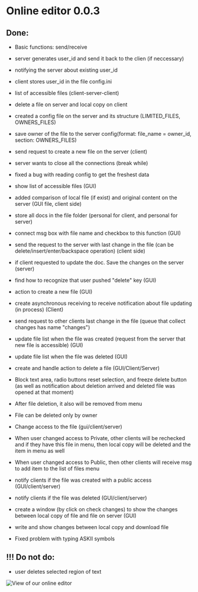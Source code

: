 # Online editor 0.0.3
## Done:
* Basic functions: send/receive
* server generates user_id and send it back to the clien (if neccessary)
* notifying the server about existing user_id
* client stores user_id in the file config.ini
* list of accessible files (client-server-client)
* delete a file on server and local copy on client
* created a config file on the server and its structure (LIMITED_FILES, OWNERS_FILES)
* save owner of the file to the server config(format: file_name = owner_id, section: OWNERS_FILES)
* send request to create a new file on the server (client)
* server wants to close all the connections (break while)
* fixed a bug with reading config to get the freshest data
* show list of accessible files (GUI)
* added comparison of local file (if exist) and original content on the server (GUI file, client side)
* store all docs in the file folder (personal for client, and personal for server)
* connect msg box with file name and checkbox to this function (GUI)
* send the request to the server with last change in the file (can be delete/insert/enter/backspace operation) (client side)
* if client requested to update the doc. Save the changes on the server (server)
* find how to recognize that user pushed "delete" key (GUI)
* action to create a new file (GUI)
* create asynchronous receiving to receive notification about file updating (in process) (Client)
* send request to other clients last change in the file (queue that collect changes has name "changes")


* update file list when the file was created (request from the server that new file is accessible) (GUI)
* update file list when the file was deleted (GUI)
* create and handle action to delete a file (GUI/Client/Server)
* Block text area, radio buttons reset selection, and freeze delete button (as well as notification about deletion arrived and deleted file was opened at that moment)
* After file deletion, it also will be removed from menu
* File can be deleted only by owner
* Change access to the file (gui/client/server)
* When user changed access to Private, other clients will be rechecked and if they have this file in menu, then local copy will be deleted and the item in menu as well
* When user changed access to Public, then other clients will receive msg to add item to the list of files menu
* notify clients if the file was created with a public access (GUI/client/server)
* notify clients if the file was deleted (GUI/client/server)
* create a window (by click on check changes) to show the changes between local copy of file and file on server (GUI)
* write and show changes between local copy and download file
* Fixed problem with typing ASKII symbols

## !!! Do not do:
* user deletes selected region of text

![View of our online editor](http://clip2net.com/clip/m527982/98895-clip-176kb.png)
